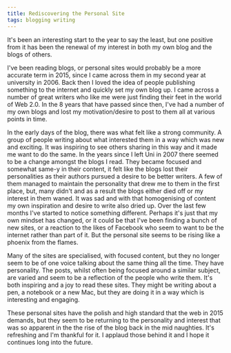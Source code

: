 ```yaml
---
title: Rediscovering the Personal Site
tags: blogging writing
---
```

It's been an interesting start to the year to say the least, but one positive from it has been the renewal of my interest in both my own blog and the blogs of others.

I've been reading blogs, or personal sites would probably be a more accurate term in 2015, since I came across them in my second year at university in 2006. Back then I loved the idea of people publishing something to the internet and quickly set my own blog up. I came across a number of great writers who like me were just finding their feet in the world of Web 2.0. In the 8 years that have passed since then, I've had a number of my own blogs and lost my motivation/desire to post to them all at various points in time.

In the early days of the blog, there was what felt like a strong community. A group of people writing about what interested them in a way which was new and exciting. It was inspiring to see others sharing in this way and it made me want to do the same. In the years since I left Uni in 2007 there seemed to be a change amongst the blogs I read. They became focused and somewhat same-y in their content, it felt like the blogs lost their personalities as their authors pursued a desire to be better writers. A few of them managed to maintain the personality that drew me to them in the first place, but, many didn't and as a result the blogs either died off or my interest in them waned. It was sad and with that homogenising of content my own inspiration and desire to write also dried up.
Over the last few months I've started to notice something different. Perhaps it's just that my own mindset has changed, or it could be that I've been finding a bunch of new sites, or a reaction to the likes of Facebook who seem to want to be the internet rather than part of it. But the personal site seems to be rising like a phoenix from the flames.

Many of the sites are specialised, with focused content, but they no longer seem to be of one voice talking about the same thing all the time. They have personality. The posts, whilst often being focused around a similar subject, are varied and seem to be a reflection of the people who write them. It's both inspiring and a joy to read these sites. They might be writing about a pen, a notebook or a new Mac, but they are doing it in a way which is interesting and engaging.

These personal sites have the polish and high standard that the web in 2015 demands, but they seem to be returning to the personality and interest that was so apparent in the the rise of the blog back in the mid naughties. It's refreshing and I'm thankful for it. I applaud those behind it and I hope it continues long into the future.
